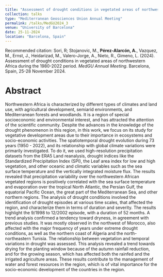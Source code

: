 ```yaml
---
title: "Assessment of drought conditions in vegetated areas of northwestern Africa during the 1980-2022 period"
collection: talks
type: "Mediterranean Geosciences Union Annual Meeting"
permalink: /talks/MedGU2024_3
venue: "University of Barcelona"
date: 25-11-2024
location: "Barcelona, Spain"
---
```


Recommended citation: Sori, R;  Stojanovic, M.,  <b>Pérez-Alarcón, A.</b>, Vazquez, M., Ernst, J., Heidarizad, M., Valero-Jorge, A., Nieto, R., Gimeno, L. (2024). 
Assessment of drought conditions in vegetated areas of northwestern Africa during the 1980-2022 period. <i> MedGU Annual Meeting</i>.
Barcelona, Spain, 25-28 November 2024.

# Abstract


Northwestern Africa is characterized by different types of climates and land use, with agricultural development, semiarid environments, and Mediterranean forests and woodlands. It is a region of special socioeconomic and environmental interest, and has attracted the attention of the scientific community. Despite the advances in the knowledge of the drought phenomenon in this region, in this work, we focus on its study for vegetative development areas due to their importance in ecosystems and socio-economic activities. The spatiotemporal drought evolution during 73 years (1950 - 2022), and its relationship with global climate variations were primarily investigated. To do it, we used high-resolution precipitation datasets from the ERA5 Land reanalysis, drought indices like the Standardized Precipitation Index (SPI), the Leaf area index for low and high vegetation, and other oceanic and climatic variables such as the sea surface temperature and the vertically integrated moisture flux. The results revealed that precipitation variability over the northwestern African vegetated regions is positively correlated with the sea surface temperature and evaporation over the tropical North Atlantic, the Persian Gulf, the equatorial Pacific Ocean, the great part of the Mediterranean Sea, and other northern regions. The analysis of drought conditions involved the identification of drought episodes at various time scales, that affected the region, and characterize them in terms of duration and severity. The results highlight the 9/1998 to 12/2002 episode, with a duration of 52 months. A trend analysis confirmed a tendency toward dryness, in agreement with previous studies. It was mostly observed in the northwest of Morocco, also affected with the major frequency of years under extreme drought conditions, as well as the northern coast of Algeria and the north-northeastern Tunisia. The relationship between vegetation and temporal variations in drought was assessed. This analysis revealed a trend towards drying for the planting window because of the autumn rainfall reduction, and for the growing season, which has affected both the rainfed and the irrigated agriculture areas. These results contribute to the management of water and forest resources in the region, which is of vital importance for the socio-economic development of the countries in the region.
